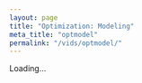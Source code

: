 ```yaml
---
layout: page
title: "Optimization: Modeling"
meta_title: "optmodel"
permalink: "/vids/optmodel/"
---
```



<html>
<head>
<script>

function setCookie(cname,cvalue,exdays) {
    var d = new Date();
    d.setTime(d.getTime() + (exdays*24*60*60*1000));
    var expires = "expires=" + d.toGMTString();
    document.cookie = cname + "=" + cvalue + ";" + expires + ";path=/";
}

function getCookie(cname) {
    var name = cname + "=";
    var decodedCookie = decodeURIComponent(document.cookie);
    var ca = decodedCookie.split(';');
    for(var i = 0; i < ca.length; i++) {
        var c = ca[i];
        while (c.charAt(0) == ' ') {
            c = c.substring(1);
        }
        if (c.indexOf(name) == 0) {
            return c.substring(name.length, c.length);
        }
    }
    return "";
}

function checkCookie() {
    var vidchoice=getCookie("optmodel");
    if (vidchoice==1){window.location.href = "https://ximera.osu.edu/calcvidstest/in/c/optmodel";}
    else if (vidchoice==2){window.location.href = "https://ximera.osu.edu/calcvidstest/in/o/optmodel";}
    else if (vidchoice==3){window.location.href = "https://ximera.osu.edu/calcvidstest/in/v/optmodel";}
    else if (vidchoice==4){window.location.href = "https://ximera.osu.edu/calcvidstest/nin/c/optmodel";}
    else if (vidchoice==5){window.location.href = "https://ximera.osu.edu/calcvidstest/nin/o/optmodel";}
    else if (vidchoice==6){window.location.href = "https://ximera.osu.edu/calcvidstest/nin/v/optmodel";}
    else {
      var forwardchoice=Math.random();
      if (forwardchoice <= (1/6) ){
        setCookie("optmodel", 1, 365);
        checkCookie();
        }
      else if (forwardchoice <= (2/6) ){
        setCookie("optmodel", 2, 365);
        checkCookie();
        }
      else if (forwardchoice <= (3/6) ){
        setCookie("optmodel", 3, 365);
        checkCookie();
        }
        else if (forwardchoice <= (4/6) ){
          setCookie("optmodel", 4, 365);
          checkCookie();
          }
          else if (forwardchoice <= (5/6) ){
            setCookie("optmodel", 5, 365);
            checkCookie();
            }
      else {
        setCookie("optmodel", 6, 365);
        checkCookie();
        }
      }
}



</script>
</head>
<body onload="checkCookie()">
Loading...
</body>
</html>
